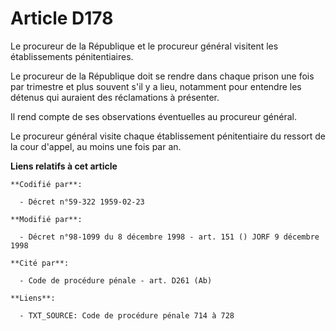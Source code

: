 # Article D178

Le procureur de la République et le procureur général visitent les établissements pénitentiaires.

Le procureur de la République doit se rendre dans chaque prison une fois par trimestre et plus souvent s'il y a lieu,
notamment pour entendre les détenus qui auraient des réclamations à présenter.

Il rend compte de ses observations éventuelles au procureur général.

Le procureur général visite chaque établissement pénitentiaire du ressort de la cour d'appel, au moins une fois par an.

**Liens relatifs à cet article**

	**Codifié par**:

	  - Décret n°59-322 1959-02-23

	**Modifié par**:

	  - Décret n°98-1099 du 8 décembre 1998 - art. 151 () JORF 9 décembre 1998

	**Cité par**:

	  - Code de procédure pénale - art. D261 (Ab)

	**Liens**:

	  - TXT_SOURCE: Code de procédure pénale 714 à 728
